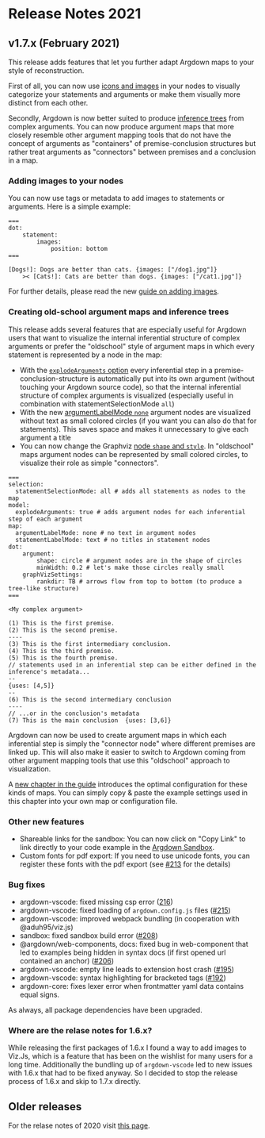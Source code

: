 # Release Notes 2021

## v1.7.x (February 2021)

This release adds features that let you further adapt Argdown maps to your style of reconstruction.

First of all, you can now use [icons and images](#adding-images-to-your-nodes) in your nodes to visually categorize your statements and arguments or make them visually more distinct from each other.

Secondly, Argdown is now better suited to produce [inference trees](#creating-old-school-argument-maps-and-inference-trees) from complex arguments. You can now produce argument maps that more closely resemble other argument mapping tools that do not have the concept of arguments as "containers" of premise-conclusion structures but rather treat arguments as "connectors" between premises and a conclusion in a map.

### Adding images to your nodes

You can now use tags or metadata to add images to statements or arguments. Here is a simple example:

```argdown-map
===
dot:
    statement:
        images:
            position: bottom
===

[Dogs!]: Dogs are better than cats. {images: ["/dog1.jpg"]}
    >< [Cats!]: Cats are better than dogs. {images: ["/cat1.jpg"]}
```

For further details, please read the new [guide on adding images](/guide/adding-images.html).

### Creating old-school argument maps and inference trees

This release adds several features that are especially useful for Argdown users that want to visualize the internal inferential structure of complex arguments or prefer the "oldschool" style of argument maps in which every statement is represented by a node in the map:

- With the [`explodeArguments` option](/guide/creating-statement-and-argument-nodes.html#creating-argument-nodes-for-each-inferential-step) every inferential step in a premise-conclusion-structure is automatically put into its own argument (without touching your Argdown source code), so that the internal inferential structure of complex arguments is visualized (especially useful in combination with statementSelectionMode `all`)
- With the new [argumentLabelMode `none`](/guide/changing-the-node-style.html#changing-the-label-mode) argument nodes are visualized without text as small colored circles (if you want you can also do that for statements). This saves space and makes it unnecessary to give each argument a title
- You can now change the Graphviz [node `shape` and `style`](/guide/changing-the-node-style.html#changing-the-node-shape-and-style). In "oldschool" maps argument nodes can be represented by small colored circles, to visualize their role as simple "connectors".

```argdown-map
===
selection:
  statementSelectionMode: all # adds all statements as nodes to the map
model:
  explodeArguments: true # adds argument nodes for each inferential step of each argument
map:
  argumentLabelMode: none # no text in argument nodes
  statementLabelMode: text # no titles in statement nodes
dot:
    argument:
        shape: circle # argument nodes are in the shape of circles
        minWidth: 0.2 # let's make those circles really small
    graphVizSettings:
        rankdir: TB # arrows flow from top to bottom (to produce a tree-like structure)
===

<My complex argument>

(1) This is the first premise.
(2) This is the second premise.
----
(3) This is the first intermediary conclusion.
(4) This is the third premise.
(5) This is the fourth premise.
// statements used in an inferential step can be either defined in the inference's metadata...
--
{uses: [4,5]}
--
(6) This is the second intermediary conclusion
----
// ...or in the conclusion's metadata
(7) This is the main conclusion  {uses: [3,6]}

```

Argdown can now be used to create argument maps in which each inferential step is simply the "connector node" where different premises are linked up. This will also make it easier to switch to Argdown coming from other argument mapping tools that use this "oldschool" approach to visualization.

A [new chapter in the guide](/guide/creating-oldschool-argument-maps-and-inference-trees.html) introduces the optimal configuration for these kinds of maps. You can simply copy & paste the example settings used in this chapter into your own map or configuration file.

### Other new features

- Shareable links for the sandbox: You can now click on "Copy Link" to link directly to your code example in the [Argdown Sandbox](https://argdown.org/sandbox/).
- Custom fonts for pdf export: If you need to use unicode fonts, you can register these fonts with the pdf export (see [#213](https://github.com/christianvoigt/argdown/issues/213) for the details)

### Bug fixes

- argdown-vscode: fixed missing csp error ([216](https://github.com/christianvoigt/argdown/issues/216))
- argdown-vscode: fixed loading of `argdown.config.js` files ([#215](https://github.com/christianvoigt/argdown/issues/215))
- argdown-vscode: improved webpack bundling (in cooperation with @aduh95/viz.js)
- sandbox: fixed sandbox build error ([#208](https://github.com/christianvoigt/argdown/issues/208))
- @argdown/web-components, docs: fixed bug in web-component that led to examples being hidden in syntax docs (if first opened url contained an anchor) ([#206](https://github.com/christianvoigt/argdown/issues/206))
- argdown-vscode: empty line leads to extension host crash ([#195](https://github.com/christianvoigt/argdown/issues/195))
- argdown-vscode: syntax highlighting for bracketed tags ([#192](https://github.com/christianvoigt/argdown/issues/192))
- argdown-core: fixes lexer error when frontmatter yaml data contains equal signs.

As always, all package dependencies have been upgraded.

### Where are the relase notes for 1.6.x?

While releasing the first packages of 1.6.x I found a way to add images to Viz.Js, which is a feature that has been on the wishlist for many users for a long time. Additionally the bundling up of `argdown-vscode` led to new issues with 1.6.x that had to be fixed anyway. So I decided to stop the release process of 1.6.x and skip to 1.7.x directly.

## Older releases

For the relase notes of 2020 visit [this page](https://argdown.org/changes/2020.html).
